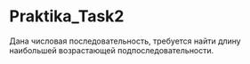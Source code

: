 # Praktika_Task2
 Дана числовая последовательность, требуется найти длину наибольшей возрастающей подпоследовательности.
